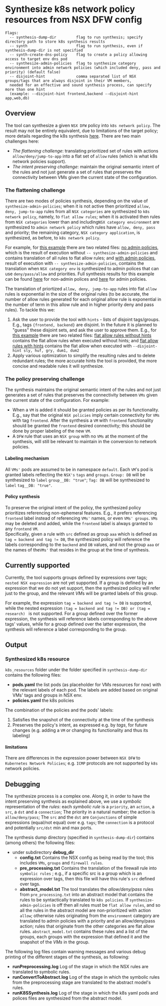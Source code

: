 # Synthesize k8s network policy resources from NSX DFW config


```
Flags:
  -- synthesis-dump-dir         flag to run synthesis; specify directory path to store k8s synthesis results
  -- synth                      flag to run synthesis, even if synthesis-dump-dir is not specified
  -- synth-create-dns-policy    flag to create a policy allowing access to target env dns pod
  -- synthesize-admin-policies  flag to synthesize category environment into admin network policies (which included deny, pass and priority) (default false)
  -- disjoint-hint              comma separated list of NSX groups/tags that are always disjoint in their VM members, 
  needed for an effective and sound synthesis process, can specify more than one hint 
  (example: --disjoint-hint frontend,backend --disjoint-hint app,web,db) 
```

## Overview
The tool can synthesize a given `NSX DFW` policy into `k8s network policy`.
The result may not be entirely equivalent, due to limitations of the target policy; more details regarding the k8s synthesis [here](#limitation).
There are two main challenges here: 
* *The flattening challenge*: translating prioritized set of rules with actions `allow/deny/jump-to-app` into a flat set of  `allow` rules (which is what k8s network policies support).
* *The intent preserving challenge*: maintain the original semantic intent of the rules
and not just generate a set of rules that preserves the connectivity between VMs given the current state of the configuration.


### The flattening challenge
There are two modes of policies synthesis, depending on the value of `synthesize-admin-policies`; when
it is not active then prioritized `allow, deny, jump-to-app` rules from all `NSX categories` are synthesized to 
`k8s network policy`, namely, to `flat allow rules`; when it is activated then rules from `NSX categories` lower than
and including`NSX category environment` are synthesized to `admin network policy` which rules have 
`allow, deny, pass` and priority; the remaining category, `NSX category application`, 
is synthesized, as before, to `k8s network policy`. 

For example, for [this example](pkg/data/exampleHogwarts.go) there are two related files: 
[no admin policies](pkg/synthesis/tests_expected_output/abstract_models/ExampleHogwarts.txt), which is the result of execution
without `-- synthesize-admin-policies` and contains translation of all rules to flat allow rules; and 
[with admin policies](pkg/synthesis/tests_expected_output/abstract_models/ExampleHogwartsAdmin_AdminPoliciesEnabled.txt),
result of execution with `-- synthesize-admin-policies`, contains the translation when `NSX category env` 
is synthesized to admin polices that can use `deny/pass/allow` and priorities. Full synthesis results for this example can be found 
[here](pkg/synthesis/tests_expected_output/k8s_resources/ExampleHogwarts)
for non-admin polices and [here](pkg/synthesis/tests_expected_output/k8s_resources/ExampleHogwartsAdmin_AdminPoliciesEnabled) 
for admin policies.

The translation of priortized `allow, deny, jump-to-app` rules into flat `allow` rules is exponential in the size of the
original rules (to be accurate, the number of allow rules generated for each original allow rule is
exponential in the number of term in this allow rule and in higher priority deny and pass rules). To tackle this we:
1. Ask the user to provide the tool with `hints` -  lists of disjoint tags/groups.
E.g., tags `{frontend, backend}` are disjoint.
In the future it is planned to "guess" these disjoint sets, and ask the user to approve them. E.g., 
for [this example](pkg/data/exampleHint.go) there are two related files: [flat allow rules without hints](pkg/synthesis/tests_expected_output/abstract_models/ExampleHintsDisjoint_NoHint_NoHint.txt)
contains the flat allow rules when executed without hints; and [flat allow rules with hints](pkg/synthesis/tests_expected_output/abstract_models/ExampleHintsDisjoint.txt) 
contains the flat allow when executed with `--disjoint-hint sly, huf, gry, dum1, dum2` 
2. Apply various optimization to simplify the resulting rules and to delete redundant rules; the more accurate hints the
tool is provided, the more concise and readable rules it will synthesize.  

### The policy preserving challenge
The synthesis maintains the original semantic intent of the rules
and not just generates a set of rules that preserves the connectivity between `VMs` given the current state of the configuration.
For example:
* When a `VM` is added it should be granted policies as per its functionality. 
E.g., say that the original `NSX policies` imply certain connectivity for `VMs` with tag `frontend`. 
After the synthesis a `VM` with `frontend` functionality should be granted the `frontend` desired connectivity;
this should be done by proper labeling of the new `VM`.
* A `DFW` rule that uses an `NSX group` with no `VMs` at the moment of the synthesis,
will still be relevant to maintain in the conversion to network policies.

#### Labeling mechanism
All `VMs'` pods are assumed to be in namespace `default`.
Each `VM`'s  pod is granted labels reflecting the `NSX's` `tags` and `groups`.
`Group: DB`  will be synthesized to `label` `group__DB: "true"`;
`Tag: DB`  will be synthesized to `label` `tag__DB: "true"`.

#### Policy synthesis
To preserve the original intent of the policy, the synthesized policy prioritizes referencing non-ephemeral features.
E.g., it prefers referencing `frontend` label instead of referencing `VMs'` names, or even `VMs' groups`. `VMs` may be deleted and added, while
the `frontend` label is always granted to any `frontend` `VM`.  
Specifically,  given a rule with `src` defined as group `aaa` which is defined as `tag = backend and tag != DB`,
the synthesized policy will reference the labels corresponding to the `backend` and `DB`  values, and not the group `aaa`
or the names of the`VMs'` that resides in the group at the time of synthesis.

## Currently supported
Currently, the tool supports groups defined by expressions over tags; `nested NSX expression` are not yet supported.
If a group is defined by an expression that we do not yet support, then the synthesized policy will refer just to the group, 
and the relevant *VM*s will be granted labels of this group.

For example, the expression `tag = backend and tag != DB` is supported, while the nested expression
`(tag = backend and tag != DB) or (tag = research) ` is not supported. For a group defined over the former expression,
the synthesis will reference labels corresponding to the above tags' values, while for a group defined over the latter 
expression, the synthesis will reference a label corresponding to the group.

## Output
### Synthesized k8s resource
`k8s_resources` folder under the folder specified in `synthesis-dump-dir` contains the following files:
* **pods.yaml** the list pods (as placeholder for VMs resources for now) with the relevant labels of each pod.
The labels are added based on original VMs' tags and groups in NSX env. 
* **policies.yaml** the k8s policies

The combination of the policies and the pods' labels:
1. Satisfies the snapshot of the connectivity at the time of the synthesis
2. Preserves the policy's intent, as expressed e.g. by *tags*, for future changes 
(e.g. adding a `VM` or changing its functionality and thus its labeling)


<a id="limitation"></a>
#### limitations
There are differences in the expression power between `NSX DFW` to `Kubernetes Network Policies`; e.g. `ICMP` protocols
are not supported by `k8s` network policies. 

## Debugging
The synthesize process is a complex one. Along it, in order to have the intent preserving synthesis as explained above,
we use a *symbolic* representation of the *rules*: each *symbolic rule* is a `priority`, an `action`, a
`src`, a `dst` and a `connection`; The priority in a natural number; the action is `allow/deny/pass`; The `src` and the `dst` are `Conjunctions` of simple expressions 
(equal/not equal) over e.g. `tags`;  the `connection` is a protocol and potentially `src/dst` min and max ports.

The synthesis dump directory (specified in `synthesis-dump-dir`) contains (among others) the following files:
* under subdirectory **debug_dir**
  * **config.txt** Contains the NSX config as being read by the tool; this includes `VMs`, `groups` and `firewall rules`.
  * **pre_processing.txt** Contains the translation of the firewall rule into `symbolic rules` ; e.g., if a specific 
src is a group which is an expression over tags, then this file will have this rule's `src` defined over tags.
  * **abstract_model.txt** The tool translates the *allow/deny/pass* rules from `pre_processing.txt` into an abstract model that
    contains the rules to be syntactically translated to `k8s policies`. If `synthesize-admin-policies`  is off then all rules must
    be `flat allow rules`, and so all the rules in the abstract model are non-prioritized with action `allow`;
    otherwise rules originating from the `environment` category are translated to admin policies with
    a priority and an allow/deny/pass action; rules that originate from the other categories are flat allow rules.
  `abstract_model.txt` contains these rules and a list of the groups, each groups with the expression that defined
  it and the snapshot of the *VMs* in the group. 

 The following log files contain warning messages and various debug printing of the different stages
 of the synthesis, as following:

  * **runPreprocessing.log** Log of the stage in which the NSX rules are translated to symbolic rules.
  * **runConvertToAbstract.log** Log of the stage in which the symbolic rules from the preprocessing stage 
are translated to the abstract model's rules.  
  * **runK8SSynthesis.log** Log of the stage in which the k8s yaml pods and polices files are synthesized from 
the abstract model.
